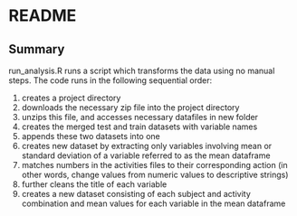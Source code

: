 # README  

## Summary  
run_analysis.R runs a script which transforms the data using no manual steps. The code runs in the following sequential order:  
1) creates a project directory  
2) downloads the necessary zip file into the project directory  
3) unzips this file, and accesses necessary datafiles in new folder  
3) creates the merged test and train datasets with variable names    
4) appends these two datasets into one  
5) creates new dataset by extracting only variables involving mean or standard deviation of a variable referred to as the mean dataframe   
6) matches numbers in the activities files to their corresponding action (in other words, change values from numeric values to descriptive strings)  
7) further cleans the title of each variable  
8) creates a new dataset consisting of each subject and activity combination and mean values for each variable in the mean dataframe  

